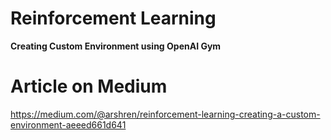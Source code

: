 # Reinforcement Learning
**Creating Custom Environment using OpenAI Gym**

# Article on Medium

https://medium.com/@arshren/reinforcement-learning-creating-a-custom-environment-aeeed661d641
